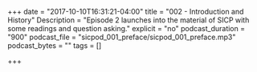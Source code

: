 +++
date = "2017-10-10T16:31:21-04:00"
title = "002 - Introduction and History"
Description = "Episode 2 launches into the material of SICP with some readings and question asking."
explicit = "no"
podcast_duration = "900"
podcast_file = "sicpod_001_preface/sicpod_001_preface.mp3"
podcast_bytes = ""
tags = []

+++



